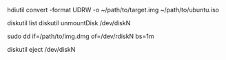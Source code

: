 hdiutil convert -format UDRW -o ~/path/to/target.img ~/path/to/ubuntu.iso

diskutil list
diskutil unmountDisk /dev/diskN

sudo dd if=/path/to/img.dmg of=/dev/rdiskN bs=1m

diskutil eject /dev/diskN
